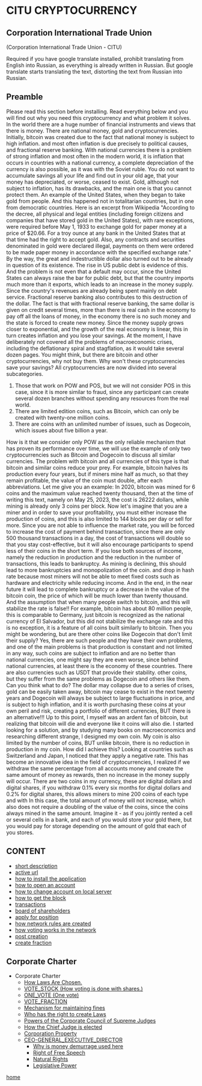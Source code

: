 # CITU CRYPTOCURRENCY
## Corporation International Trade Union
(Corporation International Trade Union - CITU)

Required if you have google translate installed, prohibit translating from English into Russian,
as everything is already written in Russian. But google translate starts translating the text, distorting the text from Russian into Russian.

## Preamble
Please read this section before installing.
Read everything below
and you will find out why you need this cryptocurrency and what problem it solves.
In the world there are a huge number of financial instruments and views that there is money.
There are national money, gold and cryptocurrencies.
Initially, bitcoin was created due to the fact that national money is subject to high inflation.
and most often inflation is due precisely to political causes, and fractional reserve banking.
With national currencies there is a problem of strong inflation and most often in the modern world,
it is inflation that occurs in countries with a national currency, a complete depreciation of the currency is also possible,
as it was with the Soviet ruble. You do not want to accumulate savings all your life and find out in your old age,
that your money has depreciated, or worse, ceased to exist.
Gold, although not subject to inflation, has its drawbacks, and the main one is that you cannot protect them.
An example of the United States, when they began to take gold from people. And this happened not in totalitarian countries, but in one
from democratic countries.
Here is an excerpt from Wikipedia "According to the decree, all physical and
legal entities (including foreign citizens and companies that have stored gold in the United States),
with rare exceptions, were required before May 1, 1933 to exchange gold for paper money at a price of $20.66.
For a troy ounce at any bank in the United States that at that time had the right to accept gold.
Also, any contracts and securities denominated in gold were declared illegal, payments on them were ordered to be made
paper money in accordance with the specified exchange rate."
By the way, the great and indestructible dollar also turned out to be already in question of its existence.
The rise in US public debt is evidence of this.
And the problem is not even that a default may occur, since the United States can always raise the bar for public debt,
but that the country imports much more than it exports, which leads to an increase in the money supply.
Since the country's revenues are already being spent mainly on debt service.
Fractional reserve banking also contributes to this destruction of the dollar.
The fact is that with fractional reserve banking, the same dollar is given on credit several times,
more than there is real cash in the economy to pay off all the loans of money, in the economy
there is no such money and the state is forced to create new money.
Since the money supply grows closer to exponential, and the growth of the real economy is linear, this in turn creates
inflation and you lose your savings.
At the moment, I have deliberately not covered all the problems of macroeconomic crises, including the deflationary spiral and stagflation,
as it would take several dozen pages.
You might think, but there are bitcoin and other cryptocurrencies, why not buy them.
Why won't these cryptocurrencies save your savings?
All cryptocurrencies are now divided into several subcategories.
1. Those that work on POW and POS, but we will not consider POS in this case, since it is more similar to fraud,
   since any participant can create several dozen branches without spending any resources from the real world.
2. There are limited edition coins, such as Bitcoin, which can only be created with twenty-one million coins.
3. There are coins with an unlimited number of issues, such as Dogecoin, which issues about five billion a year.

How is it that we consider only POW as the only reliable mechanism that has proven its performance over time,
we will use the example of only two cryptocurrencies such as Bitcoin and Dogecoin to discuss all similar currencies.
The problem with bitcoin and all currencies of this type is that bitcoin and similar coins reduce
your prey. For example, bitcoin halves its production every four years, but if miners mine
half as much, so that they remain profitable, the value of the coin must double, after each
abbreviations. Let me give you an example: In 2020, bitcoin was mined for 6 coins and the maximum value reached
twenty thousand, then at the time of writing this text, namely on May 25, 2023, the cost is 26222 dollars,
while mining is already only 3 coins per block. Now let's imagine that you are a miner and in order to save
your profitability, you must either increase the production of coins, and this is also limited to 144 blocks per day or
sell for more. Since you are not able to influence the market rate, you will be forced to increase the cost of payment behind
transaction, since there are only 500 thousand transactions in a day, the cost of transactions will double so that you stay
cost-effective, but it will also encourage participants to spend less of their coins in the short term.
If you lose both sources of income, namely the reduction in production and the reduction in the number of transactions, this
leads to bankruptcy.
As mining is declining, this should lead to more bankruptcies and monopolization of the coin.
and drop in hash rate because most miners will not be able to meet fixed costs such as hardware and
electricity while reducing income.
And in the end, in the near future it will lead to complete bankruptcy or a decrease in the value of the bitcoin coin,
the price of which will be much lower than twenty thousand.
And the assumption that when many people switch to bitcoin, and this will stabilize the rate is false!!
For example, bitcoin has about 80 million people, this is comparable to Germany, just
bitcoin is recognized as the national currency of El Salvador, but this did not stabilize the exchange rate and
this is no exception, it is a feature of all coins built similarly to bitcoin.
Then you might be wondering, but are there other coins like Dogecoin that don't limit their supply?
Yes, there are such people and they have their own problems, and one of the main problems is that production is constant and not limited in any way,
such coins are subject to inflation and are no better than national currencies, one might say they are even worse, since behind national
currencies, at least there is the economy of these countries. There are also currencies such as USDT that provide their stability.
other coins, but they suffer from the same problems as Dogecoin and others like them.
Can you think what to do? The dollar may collapse due to a series of crises, gold can be easily taken away,
bitcoin may cease to exist in the next twenty years and Dogecoin will always be subject to
large fluctuations in price, and is subject to high inflation, and it is worth purchasing these coins at your own peril and risk,
creating a portfolio of different currencies, BUT there is an alternative!!!
Up to this point, I myself was an ardent fan of bitcoin, but realizing that bitcoin will die and everyone like it
coins will also die. I started looking for a solution, and by studying many books on macroeconomics and researching
different strange, I designed my own coin.
My coin is also limited by the number of coins, BUT unlike bitcoin, there is no reduction in production in my coin.
How did I achieve this? Looking at countries such as Switzerland and Japan, I noticed that they apply a negative rate.
This has become an innovative idea in the field of cryptocurrencies, I realized if we withdraw the same percentage from all accounts
money and create the same amount of money as rewards, then no increase in the money supply will occur.
There are two coins in my currency, these are digital dollars and digital shares, if you withdraw 0.1% every six months
for digital dollars and 0.2% for digital shares, this allows miners to mine 200 coins of each type and with
In this case, the total amount of money will not increase, which also does not require a doubling of the value of the coins, since the coins
always mined in the same amount. Imagine it - as if you jointly rented a cell or several cells in a bank,
and each of you would store your gold there, but you would pay for storage depending on the amount of gold that each of you stores.

## CONTENT
- [short description](../documentationEng/preambleEng.md)
- [active url](../documentationEng/active-urlEng.md)
- [how to install the application](../documentationEng/installEng.md)
- [how to open an account](../documentationEng/create-accountEng.md)
- [how to change account on local server](../documentationEng/change-accountEng.md)
- [how to get the block](../documentationEng/%20mineEng.md)
- [transactions](../documentationEng/transactionsEng.md)
- [board of shareholders](../documentationEng/board-of-shareholdersEng.md)
- [apply for position](../documentationEng/managmentEng.md)
- [how network rules are created](../documentationEng/create-lawEng.md)
- [how voting works in the network](../documentationEng/voting-in-networkEng.md)
- [post creation](../documentationEng/create-positionEng.md)
- [create fraction](../documentationEng/create-fractionEng.md)
## Corporate Charter
- Corporate Charter
  - [How Laws Are Chosen.](../charterEng/HOW_LAWS_ARE_CHOSEN.md)
  - [VOTE_STOCK (How voting is done with shares.)](../charterEng/VOTE_STOCK.md)
  - [ONE_VOTE (One vote)](../charterEng/ONE_VOTE.md)
  - [VOTE_FRACTION](../charterEng/VOTE_FRACTION.md)
  - [Mechanism for maintaining fines](../charterEng/MECHANISM_FOR_REDUCING_THE_NUMBER_OF_SHARES.md)
  - [Who has the right to create Laws](../charterEng/WHO_HAS_THE_RIGHT_TO_CREATE_LAWS.md)
  - [Powers of the Corporate Council of Supreme Judges](../charterEng/POWERS_OF_THE_CORPORATE_COUNCIL_OF_JUDGES.md)
  - [How the Chief Judge is elected](../charterEng/HOW_THE_CHIEF_JUDGE_IS_CHOSEN.md)
  - [Corporation Property](../charterEng/PROPERTY_OF_THE_CORPORATION.md)
  - [CEO-GENERAL_EXECUTIVE_DIRECTOR](../charterEng/GENERAL_EXECUTIVE_DIRECTOR.md)
    - [Why is money demurrage used here](../charterEng/EXPLANATION_WHY_MONEY_DEMURAGE_IS_USED_HERE.md)
    - [Right of Free Speech](../charterEng/FREEDOM_OF_SPEECH.md)
    - [Natural Rights](../charterEng/RIGHTS.md)
    - [Legislative Power](../charterEng/POWER.md)


[home](../readme.md)